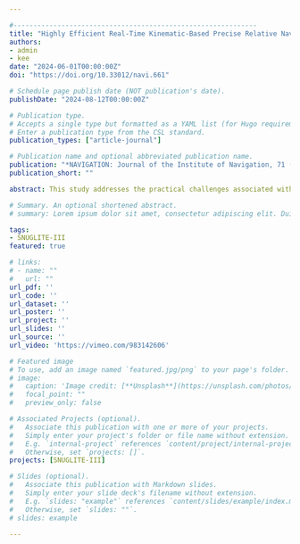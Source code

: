 ```yaml
---

#-------------------------------------------------------------
title: "Highly Efficient Real-Time Kinematic-Based Precise Relative Navigation for Autonomous Rendezvous CubeSat"
authors:
- admin
- kee
date: "2024-06-01T00:00:00Z"
doi: "https://doi.org/10.33012/navi.661"

# Schedule page publish date (NOT publication's date).
publishDate: "2024-08-12T00:00:00Z"

# Publication type.
# Accepts a single type but formatted as a YAML list (for Hugo requirements).
# Enter a publication type from the CSL standard.
publication_types: ["article-journal"]

# Publication name and optional abbreviated publication name.
publication: "*NAVIGATION: Journal of the Institute of Navigation, 71 (3)*, navi.661"
publication_short: ""

abstract: This study addresses the practical challenges associated with real-time kinematic relative navigation for cube satellites (CubeSats) performing rendezvous missions in a low Earth orbit (LEO). Considering the limitations of CubeSats, we propose a method to achieve precise centimeter-level relative navigation using single-frequency Global Positioning System (GPS) measurements. By using GPS visibility and minimizing errors in the LEO, our approach eliminates the need for additional sensors. We employed range-domain differential GPS with a Hatch filter to enhance the pseudorange accuracy. Double-difference integer ambiguities were resolved epoch-by-epoch using the least-squares ambiguity decorrelation adjustment (LAMBDA) technique without filters, to ensure efficiency. The algorithm was applied to CubeSat hardware, integrating cycle-slip detection and CubeSat-tailored ground plane designs. Simulations validated the algorithm’s performance in LEO, and its real-world efficacy was evaluated through ground-based measurements in an open-sky environment. Considering hardware constraints, our method demonstrates the feasibility of achieving centimeter-level relative navigation for CubeSats, effectively and economically addressing a crucial need in autonomous space missions.

# Summary. An optional shortened abstract.
# summary: Lorem ipsum dolor sit amet, consectetur adipiscing elit. Duis posuere tellus ac convallis placerat. Proin tincidunt magna sed ex sollicitudin condimentum.

tags:
- SNUGLITE-III
featured: true

# links:
# - name: ""
#   url: ""
url_pdf: ''
url_code: ''
url_dataset: ''
url_poster: ''
url_project: ''
url_slides: ''
url_source: ''
url_video: 'https://vimeo.com/983142606'

# Featured image
# To use, add an image named `featured.jpg/png` to your page's folder. 
# image:
#   caption: 'Image credit: [**Unsplash**](https://unsplash.com/photos/jdD8gXaTZsc)'
#   focal_point: ""
#   preview_only: false

# Associated Projects (optional).
#   Associate this publication with one or more of your projects.
#   Simply enter your project's folder or file name without extension.
#   E.g. `internal-project` references `content/project/internal-project/index.md`.
#   Otherwise, set `projects: []`.
projects: [SNUGLITE-III]

# Slides (optional).
#   Associate this publication with Markdown slides.
#   Simply enter your slide deck's filename without extension.
#   E.g. `slides: "example"` references `content/slides/example/index.md`.
#   Otherwise, set `slides: ""`.
# slides: example

---
```


<!-- {{% callout note %}}
Click the *Cite* button above to demo the feature to enable visitors to import publication metadata into their reference management software.
{{% /callout %}}

{{% callout note %}}
Create your slides in Markdown - click the *Slides* button to check out the example.
{{% /callout %}}

Add the publication's **full text** or **supplementary notes** here. You can use rich formatting such as including [code, math, and images](https://docs.hugoblox.com/content/writing-markdown-latex/). -->
